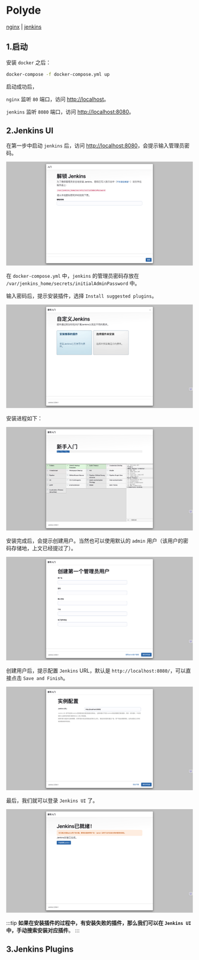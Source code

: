 # Polyde

[nginx](./src/nginx/README.md) | [jenkins](./src/jenkins/README.md)

## 1.启动

安装 `docker` 之后：

```bash
docker-compose -f docker-compose.yml up
```

启动成功后，

`nginx` 监听 `80` 端口，访问 [http://localhost](http://localhost)。

`jenkins` 监听 `8080` 端口，访问 [http://localhost:8080](http://localhost:8080)。

## 2.Jenkins UI

在第一步中启动 `jenkins` 后，访问 [http://localhost:8080](http://localhost:8080)，会提示输入管理员密码。

![](./assets/images/jenkins/1.password.png)

在 `docker-compose.yml` 中，`jenkins` 的管理员密码存放在 `/var/jenkins_home/secrets/initialAdminPassword` 中。

输入密码后，提示安装插件，选择 `Install suggested plugins`。

![](./assets/images/jenkins/2.install-plugin-choice.png)

安装进程如下：

![](./assets/images/jenkins/3.install-plugin-recommend.png)

安装完成后，会提示创建用户。当然也可以使用默认的 `admin` 用户（该用户的密码存储地，上文已经提过了）。

![](./assets/images/jenkins/4.create-user.png)

创建用户后，提示配置 `Jenkins` URL，默认是 `http://localhost:8080/`，可以直接点击 `Save and Finish`。

![](./assets/images/jenkins/5.jenkins-url.png)

最后，我们就可以登录 `Jenkins UI` 了。

![](./assets/images/jenkins/6.complete.png)

:::tip
**如果在安装插件的过程中，有安装失败的插件，那么我们可以在 `Jenkins UI` 中，手动搜索安装对应插件**。
:::

## 3.Jenkins Plugins



